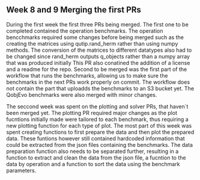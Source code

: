 ## Week 8 and 9 Merging the first PRs

During the first week the first three PRs being merged. The first one to be completed contained the operation benchmarks.
The operation bencchmarks required some changes before being merged such as the creating the matrices using qutip.rand_herm rather than using numpy methods.
The conversion of the matrices to different datatypes also had to be changed since rand_herm outputs q_objects rather than a numpy array that was produced initially
This PR also conatined the addition of a license and a readme for the repo.
Second to be merged was the first part of the workflow that runs the benchmarks, allowing us to make sure the benchmarks in the next PRs work properly on commit.
The workflow does not contain the part that uploadds the benchmarks to an S3 bucket yet.
The QobjEvo benchmarks were also merged with minor changes.

The seccond week was spent on the plotting and solver PRs, that haven´t been merged yet. The plotting PR required major changes as the plot fucntions initially made were tailored to each benchmark, thus requiring a new plotting function for each type of plot.
The most part of this week was spent creating functions to first prepare the data and then plot the prepared data. These funtions however still contained hardcoded information that could be extracted from the json files containing the benchmarks.
The data preparation function also needs to be separated further, resulting in a function to extract and clean the data from the json file, a fucntion to the data by operation and a function to sort the data using the benchmark parameters.
